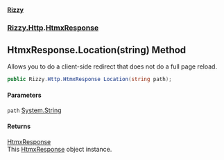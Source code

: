 #### [Rizzy](index.md 'index')
### [Rizzy.Http](Rizzy.Http.md 'Rizzy.Http').[HtmxResponse](Rizzy.Http.HtmxResponse.md 'Rizzy.Http.HtmxResponse')

## HtmxResponse.Location(string) Method

Allows you to do a client-side redirect that does not do a full page reload.

```csharp
public Rizzy.Http.HtmxResponse Location(string path);
```
#### Parameters

<a name='Rizzy.Http.HtmxResponse.Location(string).path'></a>

`path` [System.String](https://docs.microsoft.com/en-us/dotnet/api/System.String 'System.String')

#### Returns
[HtmxResponse](Rizzy.Http.HtmxResponse.md 'Rizzy.Http.HtmxResponse')  
This [HtmxResponse](Rizzy.Http.HtmxResponse.md 'Rizzy.Http.HtmxResponse') object instance.